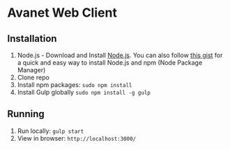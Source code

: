 # Avanet Web Client

## Installation

1. Node.js - Download and Install [Node.js](http://www.nodejs.org/download/). You can also follow [this gist](https://gist.github.com/isaacs/579814) for a quick and easy way to install Node.js and npm (Node Package Manager)
2. Clone repo
3. Install npm packages: ```sudo npm install```
4. Install Gulp globally ```sudo npm install -g gulp```

## Running

1. Run locally: ```gulp start```
2. View in browser: ```http://localhost:3000/```




